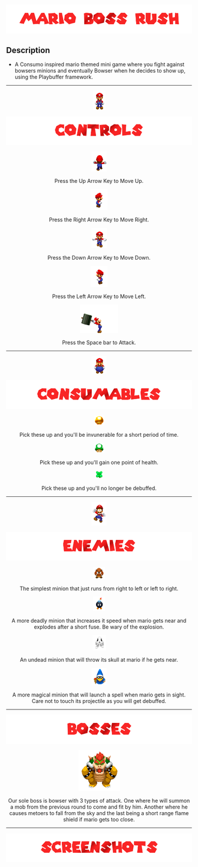 
![](/.github/images/mario_title.png)
## Description
* A Consumo inspired mario themed mini game where you fight against bowsers minions and eventually Bowser when he decides to show up, using the Playbuffer framework.
---------------------------------------------------------------------------------------------------------------------------------------------------------------------
<p align="center"> <img src="/.github/images/mario_idle.gif"> </p>

![](/.github/images/controls.png)

<p align="center"> <img src="/.github/images/mario_walk_n.gif"> </p>
<p align="center"> Press the Up Arrow Key to Move Up. </p>

<p align="center"> <img src="/.github/images/mario_walk_e.gif"> </p>
<p align="center"> Press the Right Arrow Key to Move Right. </p>

<p align="center"> <img src="/.github/images/mario_walk_s.gif"> </p>
<p align="center"> Press the Down Arrow Key to Move Down. </p>

<p align="center"> <img src="/.github/images/mario_walk_w.gif"> </p>
<p align="center"> Press the Left Arrow Key to Move Left. </p>

<p align="center"> <img src="/.github/images/mario_hammer.gif"> </p>
<p align="center"> Press the Space bar to Attack. </p>

---------------------------------------------------------------------------------------------------------------------------------------------------------------------

<p align="center"> <img src="/.github/images/mario_d_s_idle.gif"> </p>

![](/.github/images/consumables.png)

<p align="center"> <img src="/HelloWorld/Data/Sprites/invincible_powerup.png"> </p>
<p align="center"> Pick these up and you'll be invunerable for a short period of time. </p>

<p align="center"> <img src="/HelloWorld/Data/Sprites/health_up.png"> </p>
<p align="center"> Pick these up and you'll gain one point of health. </p>

<p align="center"> <img src="/HelloWorld/Data/Sprites/refreshing_herb.png"> </p>
<p align="center"> Pick these up and you'll no longer be debuffed. </p>

---------------------------------------------------------------------------------------------------------------------------------------------------------------------

<p align="center"> <img src="/.github/images/mario_dead.gif"> </p>

![](/.github/images/enemies.png)

<p align="center"> <img src="/.github/images/goomba.gif"> </p>
<p align="center"> The simplest minion that just runs from right to left or left to right. </p>

<p align="center"> <img src="/.github/images/bomba.gif"> </p>
<p align="center"> A more deadly minion that increases it speed when mario gets near and explodes after a short fuse. Be wary of the explosion. </p>

<p align="center"> <img src="/.github/images/drybones.gif"> </p>
<p align="center"> An undead minion that will throw its skull at mario if he gets near.</p>

<p align="center"> <img src="/.github/images/magikoopa.gif"> </p>
<p align="center"> A more magical minion that will launch a spell when mario gets in sight. Care not to touch its projectile as you will get debuffed. </p>

---------------------------------------------------------------------------------------------------------------------------------------------------------------------
![](/.github/images/bosses.png)

<p align="center"> <img src="/.github/images/bowser_win.gif"> </p>
<p align="center"> Our sole boss is bowser with 3 types of attack. One where he will summon a mob from the previous round to come and fit by him. Another where he causes metoers to fall from the sky and the last being a short range flame shield if mario gets too close.</p>

---------------------------------------------------------------------------------------------------------------------------------------------------------------------
![](/.github/images/screenshots.png)

<p align="center"> </p>
